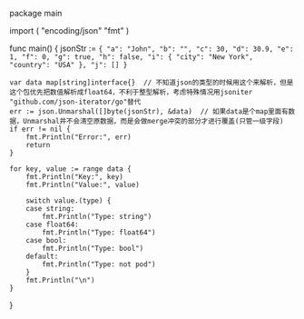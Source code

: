 package main

import (
    "encoding/json"
    "fmt"
)

func main() {
    jsonStr := `{
        "a": "John",
        "b": "",
        "c": 30,
        "d": 30.9,
        "e": 1,
        "f": 0,
        "g": true,
        "h": false,
        "i": {
            "city": "New York",
            "country": "USA"
        },
        "j": []
    }`

    var data map[string]interface{}  // 不知道json的类型的时候用这个来解析，但是这个包优先把数值解析成float64，不利于整型解析，考虑特殊情况用jsoniter "github.com/json-iterator/go"替代
    err := json.Unmarshal([]byte(jsonStr), &data)  // 如果data是个map里面有数据，Unmarshal并不会清空原数据，而是会做merge冲突的部分才进行覆盖(只管一级字段)
    if err != nil {
        fmt.Println("Error:", err)
        return
    }

    for key, value := range data {
        fmt.Println("Key:", key)
        fmt.Println("Value:", value)

        switch value.(type) {
        case string:
            fmt.Println("Type: string")
        case float64:
            fmt.Println("Type: float64")
        case bool:
            fmt.Println("Type: bool")
        default:
            fmt.Println("Type: not pod")
        }
        fmt.Println("\n")
    }
}